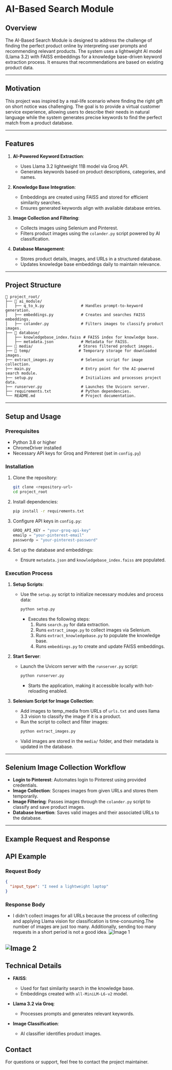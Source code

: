 # AI-Based Search Module

## Overview
The AI-Based Search Module is designed to address the challenge of finding the perfect product online by interpreting user prompts and recommending relevant products. The system uses a lightweight AI model (Llama 3.2) with FAISS embeddings for a knowledge base-driven keyword extraction process. It ensures that recommendations are based on existing product data.

---

## Motivation
This project was inspired by a real-life scenario where finding the right gift on short notice was challenging. The goal is to provide a virtual customer service experience, allowing users to describe their needs in natural language while the system generates precise keywords to find the perfect match from a product database.

---

## Features
1. **AI-Powered Keyword Extraction**:
   - Uses Llama 3.2 lightweight 11B model via Groq API.
   - Generates keywords based on product descriptions, categories, and names.

2. **Knowledge Base Integration**:
   - Embeddings are created using FAISS and stored for efficient similarity searches.
   - Ensures generated keywords align with available database entries.

3. **Image Collection and Filtering**:
   - Collects images using Selenium and Pinterest.
   - Filters product images using the `colander.py` script powered by AI classification.

4. **Database Management**:
   - Stores product details, images, and URLs in a structured database.
   - Updates knowledge base embeddings daily to maintain relevance.

---

## Project Structure
```
📁 project_root/
├── 📁 ai_module/
│   ├── q_to_k.py                # Handles prompt-to-keyword generation.
│   ├── embeddings.py            # Creates and searches FAISS embeddings.
│   ├── colander.py              # Filters images to classify product images.
├── 📁 database/
│   ├── knowledgebase_index.faiss # FAISS index for knowledge base.
│   ├── metadata.json            # Metadata for FAISS.
├── 📁 media/                    # Stores filtered product images.
├── 📁 temp/                     # Temporary storage for downloaded images.
├── extract_images.py            # Selenium script for image collection.
├── main.py                      # Entry point for the AI-powered search module.
├── setup.py                     # Initializes and processes project data.
├── runserver.py                 # Launches the Uvicorn server.
├── requirements.txt             # Python dependencies.
└── README.md                    # Project documentation.
```

---

## Setup and Usage

### Prerequisites
- Python 3.8 or higher
- ChromeDriver installed
- Necessary API keys for Groq and Pinterest (set in `config.py`)

### Installation
1. Clone the repository:
   ```bash
   git clone <repository-url>
   cd project_root
   ```

2. Install dependencies:
   ```bash
   pip install -r requirements.txt
   ```

3. Configure API keys in `config.py`:
   ```python
   GROQ_API_KEY = "your-groq-api-key"
   emailp = "your-pinterest-email"
   passwordp = "your-pinterest-password"
   ```

4. Set up the database and embeddings:
   - Ensure `metadata.json` and `knowledgebase_index.faiss` are populated.

### Execution Process
1. **Setup Scripts**:
   - Use the `setup.py` script to initialize necessary modules and process data:
     ```bash
     python setup.py
     ```
     - Executes the following steps:
       1. Runs `search.py` for data extraction.
       2. Runs `extract_image.py` to collect images via Selenium.
       3. Runs `extract_knowledgebase.py` to populate the knowledge base.
       4. Runs `embeddings.py` to create and update FAISS embeddings.

2. **Start Server**:
   - Launch the Uvicorn server with the `runserver.py` script:
     ```bash
     python runserver.py
     ```
     - Starts the application, making it accessible locally with hot-reloading enabled.

3. **Selenium Script for Image Collection**:
   - Add images to temp_media from URLs of `urls.txt` and uses llama 3.3 vision to classify the image if it is a product.
   - Run the script to collect and filter images:
     ```bash
     python extract_images.py
     ```
   - Valid images are stored in the `media/` folder, and their metadata is updated in the database.

---

## Selenium Image Collection Workflow
- **Login to Pinterest**: Automates login to Pinterest using provided credentials.
- **Image Collection**: Scrapes images from given URLs and stores them temporarily.
- **Image Filtering**: Passes images through the `colander.py` script to classify and save product images.
- **Database Insertion**: Saves valid images and their associated URLs to the database.

---
## Example Request and Response

## API Example

### Request Body
```json
{
  "input_type": "I need a lightweight laptop"
}
```

### Response Body
- I didn't collect images for all URLs because the process of collecting and applying Llama vision for classification is time-consuming.The number of images are just too many.  Additionally, sending too many requests in a short period is not a good idea.
![Image 1](https://raw.githubusercontent.com/Fiazul/Ai-Based-Search-module/main/output.png)

![Image 2](https://raw.githubusercontent.com/Fiazul/Ai-Based-Search-module/main/example.png)
---


## Technical Details
- **FAISS**:
  - Used for fast similarity search in the knowledge base.
  - Embeddings created with `all-MiniLM-L6-v2` model.

- **Llama 3.2 via Groq**:
  - Processes prompts and generates relevant keywords.

- **Image Classification**:
  - AI classifier identifies product images.


## Contact
For questions or support, feel free to contact the project maintainer.

